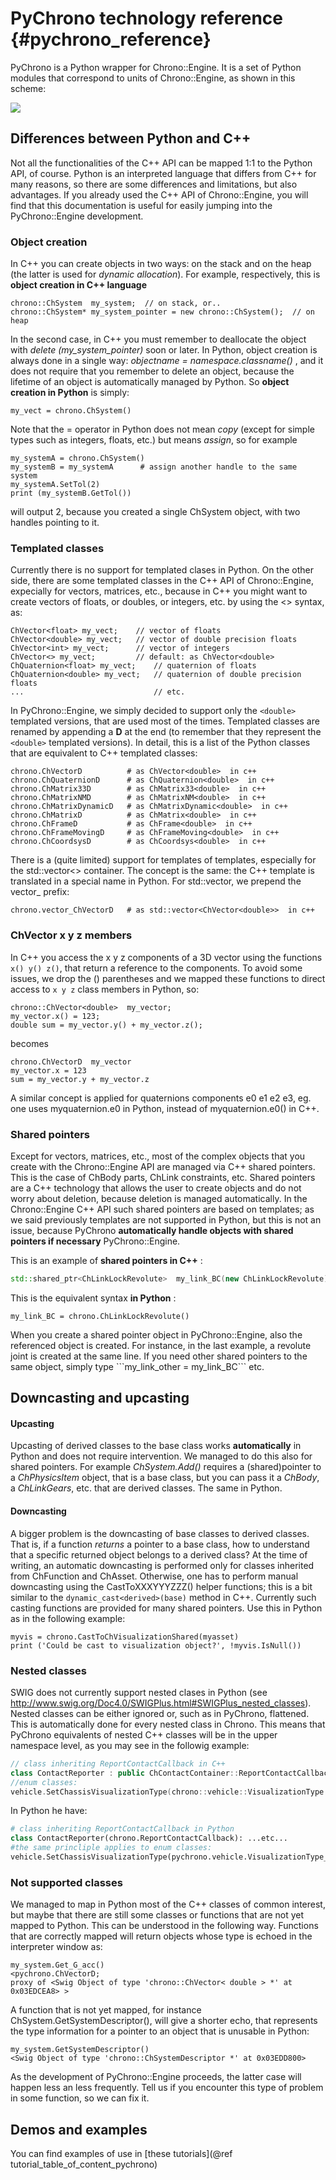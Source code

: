 PyChrono technology reference {#pychrono_reference}
==========================

PyChrono is a Python wrapper for Chrono::Engine. It is a set of
Python modules that correspond to units of Chrono::Engine, as
shown in this scheme:

![](http://www.projectchrono.org/assets/manual/Units_python.png)



Differences between Python and C++
----------------------------------

Not all the functionalities of the C++ API can be mapped 1:1 to the
Python API, of course. Python is an interpreted language that differs
from C++ for many reasons, so there are some differences and
limitations, but also advantages. If you already used the C++ API of
Chrono::Engine, you will find that this documentation is useful for
easily jumping into the PyChrono::Engine development.

### Object creation

In C++ you can create objects in two ways: on the stack and on the heap
(the latter is used for *dynamic allocation*). For example,
respectively, this is **object creation in C++ language**

~~~~{.cpp}
chrono::ChSystem  my_system;  // on stack, or..
chrono::ChSystem* my_system_pointer = new chrono::ChSystem();  // on heap 
~~~~

In the second case, in C++ you must remember to deallocate the object
with *delete (my\_system\_pointer)* soon or later. In Python, object
creation is always done in a single way: *objectname =
namespace.classname()* , and it does not require that you remember to
delete an object, because the lifetime of an object is automatically
managed by Python. So **object creation in Python** is simply:

~~~~~~~~~~~~~~~{.py}
my_vect = chrono.ChSystem()
~~~~~~~~~~~~~~~

Note that the = operator in Python does not mean *copy* (except for
simple types such as integers, floats, etc.) but means *assign*, so for
example

~~~~~~~~~~~~~~~{.py}
my_systemA = chrono.ChSystem()
my_systemB = my_systemA      # assign another handle to the same system
my_systemA.SetTol(2)
print (my_systemB.GetTol())
~~~~~~~~~~~~~~~

will output 2, because you created a single ChSystem object, with two
handles pointing to it.

### Templated classes

Currently there is no support for templated clases in Python. On the
other side, there are some templated classes in the C++ API of
Chrono::Engine, expecially for vectors, matrices, etc., because in C++
you might want to create vectors of floats, or doubles, or integers,
etc. by using the <> syntax, as:

~~~~{.cpp}
ChVector<float> my_vect;    // vector of floats
ChVector<double> my_vect;   // vector of double precision floats
ChVector<int> my_vect;      // vector of integers
ChVector<> my_vect;         // default: as ChVector<double>
ChQuaternion<float> my_vect;    // quaternion of floats
ChQuaternion<double> my_vect;   // quaternion of double precision floats
...                             // etc.
~~~~

In PyChrono::Engine, we simply decided to support only the ```<double>```
templated versions, that are used most of the times. Templated classes
are renamed by appending a **D** at the end (to remember that they
represent the ```<double>``` templated versions). In detail, this is a list of
the Python classes that are equivalent to C++ templated classes:

~~~~~~~~~~~~~~~{.py}
chrono.ChVectorD          # as ChVector<double>  in c++
chrono.ChQuaternionD      # as ChQuaternion<double>  in c++
chrono.ChMatrix33D        # as ChMatrix33<double>  in c++
chrono.ChMatrixNMD        # as ChMatrixNM<double>  in c++
chrono.ChMatrixDynamicD   # as ChMatrixDynamic<double>  in c++
chrono.ChMatrixD          # as ChMatrix<double>  in c++
chrono.ChFrameD           # as ChFrame<double>  in c++
chrono.ChFrameMovingD     # as ChFrameMoving<double>  in c++
chrono.ChCoordsysD        # as ChCoordsys<double>  in c++
~~~~~~~~~~~~~~~

There is a (quite limited) support for templates of templates, especially
for the std::vector<> container. The concept is the same: the C++ template 
is translated in a special name in Python. For std::vector, we prepend
the vector_ prefix: 

~~~~~~~~~~~~~~~{.py}
chrono.vector_ChVectorD   # as std::vector<ChVector<double>>  in c++
~~~~~~~~~~~~~~~


### ChVector x y z members

In C++ you access the x y z components of a 3D vector using the 
functions ```x() y() z()```, that return a reference to the components. 
To avoid some issues, we drop the () parentheses and we 
mapped these functions to direct access to ```x y z``` class 
members in Python, so:

~~~~{.cpp}
chrono::ChVector<double>  my_vector;
my_vector.x() = 123;
double sum = my_vector.y() + my_vector.z();
~~~~

becomes

~~~~~~~~~~~~~~~{.py}
chrono.ChVectorD  my_vector
my_vector.x = 123
sum = my_vector.y + my_vector.z
~~~~~~~~~~~~~~~

A similar concept is applied for quaternions components e0 e1 e2 e3, 
eg. one uses myquaternion.e0 in Python, instead of myquaternion.e0() in C++.



### Shared pointers

Except for vectors, matrices, etc., most of the complex objects that you
create with the Chrono::Engine API are managed via C++ shared pointers.
This is the case of ChBody parts, ChLink constraints, etc. Shared
pointers are a C++ technology that allows the user to create objects and
do not worry about deletion, because deletion is managed automatically.
In the Chrono::Engine C++ API such shared pointers are based on
templates; as we said previously templates are not supported in Python,
but this is not an issue, because PyChrono **automatically handle objects with shared pointers if necessary**
PyChrono::Engine.

This is an example of **shared pointers in C++** :

~~~~cpp
std::shared_ptr<ChLinkLockRevolute>  my_link_BC(new ChLinkLockRevolute);
~~~~

This is the equivalent syntax **in Python** :

~~~~~~~~~~~~~~~{.py}
my_link_BC = chrono.ChLinkLockRevolute()
~~~~~~~~~~~~~~~


<div class="ce-info">
When you create a shared pointer object in PyChrono::Engine, also 
the referenced object is created. For instance, in the last example, 
a revolute joint is created at the same line. 
If you need other shared pointers to the same object, simply type 
```my_link_other = my_link_BC``` etc. 
</div>



Downcasting and upcasting
-------------------------

#### Upcasting

Upcasting of derived classes to the base class works **automatically**
in Python and does not require intervention. We managed to do this also
for shared pointers. For example *ChSystem.Add()* requires a
(shared)pointer to a *ChPhysicsItem* object, that is a base class, but
you can pass it a *ChBody*, a *ChLinkGears*, etc. that are derived
classes. The same in Python.

#### Downcasting

A bigger problem is the downcasting of base classes to derived classes.
That is, if a function *returns* a pointer to a base class, how to
understand that a specific returned object belongs to a derived class?
At the time of writing, an automatic downcasting is performed only for
classes inherited from ChFunction and ChAsset. Otherwise, one has to
perform manual downcasting using the CastToXXXYYYZZZ() helper functions;
this is a bit similar to the ```dynamic_cast<derived>(base)``` method in C++.
Currently such casting functions are provided for many shared
pointers. Use this in Python as in the following example:

~~~~~~~~~~~~~~~{.py}
myvis = chrono.CastToChVisualizationShared(myasset)
print ('Could be cast to visualization object?', !myvis.IsNull())
~~~~~~~~~~~~~~~

### Nested classes

SWIG does not currently support nested clases in Python (see http://www.swig.org/Doc4.0/SWIGPlus.html#SWIGPlus_nested_classes). Nested classes can be either ignored or, such as in PyChrono, flattened. This is automatically done for every nested class in Chrono.
This means that PyChrono equivalents of nested C++ classes will be in the upper namespace level, as you may see in the followig example:

~~~~~~~~~~~~~~~cpp
// class inheriting ReportContactCallback in C++
class ContactReporter : public ChContactContainer::ReportContactCallback { ... etc ...
//enum classes:
vehicle.SetChassisVisualizationType(chrono::vehicle::VisualizationType::MESH);
~~~~~~~~~~~~~~~
In Python he have:
~~~~~~~~~~~~~~~py
# class inheriting ReportContactCallback in Python
class ContactReporter(chrono.ReportContactCallback): ...etc...
#the same princliple applies to enum classes:
vehicle.SetChassisVisualizationType(pychrono.vehicle.VisualizationType_MESH)
~~~~~~~~~~~~~~~

### Not supported classes

We managed to map in Python most of the C++ classes of common interest,
but maybe that there are still some classes or functions that are not
yet mapped to Python. This can be understood in the following way.
Functions that are correctly mapped will return objects whose type is
echoed in the interpreter window as:

~~~~~~~~~~~~~~~{.py}
my_system.Get_G_acc()
<pychrono.ChVectorD; 
proxy of <Swig Object of type 'chrono::ChVector< double > *' at 0x03EDCEA8> >
~~~~~~~~~~~~~~~

A function that is not yet mapped, for instance
ChSystem.GetSystemDescriptor(), will give a shorter echo, that
represents the type information for a pointer to an object that is
unusable in Python:

~~~~~~~~~~~~~~~{.py}
my_system.GetSystemDescriptor()
<Swig Object of type 'chrono::ChSystemDescriptor *' at 0x03EDD800>
~~~~~~~~~~~~~~~

<div class="ce-info">
As the development of PyChrono::Engine proceeds, the latter case will
happen less an less frequently. Tell us if you encounter this type of
problem in some function, so we can fix it.
</div>

Demos and examples
------------------

You can find examples of use in 
[these tutorials](@ref tutorial_table_of_content_pychrono)
